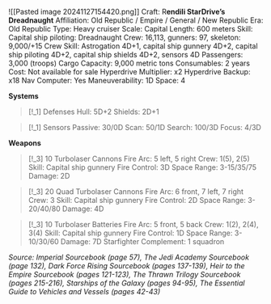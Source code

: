 ![[Pasted image 20241127154420.png]]
Craft: R**endili StarDrive’s Dreadnaught**
Affiliation: Old Republic / Empire / General / New
Republic
Era: Old Republic
Type: Heavy cruiser
Scale: Capital
Length: 600 meters
Skill: Capital ship piloting: Dreadnaught
Crew: 16,113, gunners: 97, skeleton: 9,000/+15
Crew Skill: Astrogation 4D+1, capital ship gunnery 4D+2, capital ship piloting 4D+2, capital ship shields 4D+2, sensors 4D
Passengers: 3,000 (troops)
Cargo Capacity: 9,000 metric tons
Consumables: 2 years
Cost: Not available for sale
Hyperdrive Multiplier: x2
Hyperdrive Backup: x18
Nav Computer: Yes
Maneuverability: 1D
Space: 4

**Systems**
> [!_1] Defenses
> Hull: 5D+2
> Shields: 2D+1

> [!_1] Sensors
> Passive: 30/0D
> Scan: 50/1D
> Search: 100/3D
> Focus: 4/3D

**Weapons**
> [!_3] 10 Turbolaser Cannons
> Fire Arc: 5 left, 5 right
> Crew: 1(5), 2(5)
> Skill: Capital ship gunnery
> Fire Control: 3D
> Space Range: 3-15/35/75
> Damage: 2D

> [!_3] 20 Quad Turbolaser Cannons
> Fire Arc: 6 front, 7 left, 7 right
> Crew: 3
> Skill: Capital ship gunnery
> Fire Control: 2D
> Space Range: 3-20/40/80
> Damage: 4D

> [!_3] 10 Turbolaser Batteries
> Fire Arc: 5 front, 5 back
> Crew: 1(2), 2(4), 3(4)
> Skill: Capital ship gunnery
> Fire Control: 1D
> Space Range: 3-10/30/60
> Damage: 7D
> Starfighter Complement: 1 squadron



*Source: Imperial Sourcebook (page 57), The Jedi Academy Sourcebook (page 132), Dark Force Rising Sourcebook (pages 137-139), Heir to the Empire Sourcebook (pages 121-123), The Thrawn Trilogy Sourcebook (pages 215-216), Starships of the Galaxy (pages 94-95), The Essential Guide to Vehicles and Vessels (pages 42-43)*

